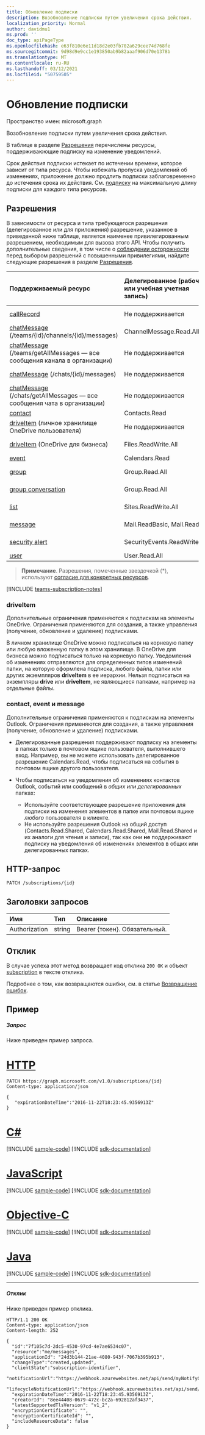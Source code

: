 ```yaml
---
title: Обновление подписки
description: Возобновление подписки путем увеличения срока действия.
localization_priority: Normal
author: davidmu1
ms.prod: ''
doc_type: apiPageType
ms.openlocfilehash: e63f810e6e11d18d2e03fb702a629cee74d768fe
ms.sourcegitcommit: 9d98d9e9cc1e193850ab9b82aaaf906d70e1378b
ms.translationtype: MT
ms.contentlocale: ru-RU
ms.lasthandoff: 03/12/2021
ms.locfileid: "50759505"
---
```

# <a name="update-subscription"></a>Обновление подписки

Пространство имен: microsoft.graph

Возобновление подписки путем увеличения срока действия.

В таблице в разделе [Разрешения](#permissions) перечислены ресурсы, поддерживаюющие подписку на изменение уведомлений.

Срок действия подписки истекает по истечении времени, которое зависит от типа ресурса. Чтобы избежать пропуска уведомлений об изменениях, приложение должно продлить подписки заблаговременно до истечения срока их действия. См. [подписку](../resources/subscription.md) на максимальную длину подписки для каждого типа ресурсов.

## <a name="permissions"></a>Разрешения

В зависимости от ресурса и типа требующегося разрешения (делегированное или для приложения) разрешение, указанное в приведенной ниже таблице, является наименее привилегированным разрешением, необходимым для вызова этого API. Чтобы получить дополнительные сведения, в том числе о [соблюдении осторожности](/graph/auth/auth-concepts#best-practices-for-requesting-permissions) перед выбором разрешений с повышенными привилегиями, найдите следующие разрешения в разделе [Разрешения](/graph/permissions-reference).

| Поддерживаемый ресурс | Делегированное (рабочая или учебная учетная запись) | Делегированное (личная учетная запись Майкрософт) | Приложение |
|:-----|:-----|:-----|:-----|
|[callRecord](../resources/callrecords-callrecord.md) | Не поддерживается | Не поддерживается | CallRecords.Read.All  |
|[chatMessage](../resources/chatmessage.md) (/teams/{id}/channels/{id}/messages) | ChannelMessage.Read.All | Не поддерживается |  ChannelMessage.Read.Group*, ChannelMessage.Read.All  |
|[chatMessage](../resources/chatmessage.md) (/teams/getAllMessages — все сообщения канала в организации) | Не поддерживается | Не поддерживается | ChannelMessage.Read.All  |
|[chatMessage](../resources/chatmessage.md) (/chats/{id}/messages) | Не поддерживается | Не поддерживается | Chat.Read.All  |
|[chatMessage](../resources/chatmessage.md) (/chats/getAllMessages — все сообщения чата в организации) | Не поддерживается | Не поддерживается | Chat.Read.All  |
|[contact](../resources/contact.md) | Contacts.Read | Contacts.Read | Contacts.Read |
|[driveItem](../resources/driveitem.md) (личное хранилище OneDrive пользователя) | Не поддерживается | Files.ReadWrite | Не поддерживается |
|[driveItem](../resources/driveitem.md) (OneDrive для бизнеса) | Files.ReadWrite.All | Не поддерживается | Files.ReadWrite.All |
|[event](../resources/event.md) | Calendars.Read | Calendars.Read | Calendars.Read |
|[group](../resources/group.md) | Group.Read.All | Не поддерживается | Group.Read.All |
|[group conversation](../resources/conversation.md) | Group.Read.All | Не поддерживается | Не поддерживается |
|[list](../resources/list.md) | Sites.ReadWrite.All | Не поддерживается | Sites.ReadWrite.All |
|[message](../resources/message.md) | Mail.ReadBasic, Mail.Read | Mail.ReadBasic, Mail.Read | Mail.ReadBasic, Mail.Read |
|[security alert](../resources/alert.md) | SecurityEvents.ReadWrite.All | Не поддерживается | SecurityEvents.ReadWrite.All |
|[user](../resources/user.md) | User.Read.All | User.Read.All | User.Read.All |

> **Примечание**. Разрешения, помеченные звездочкой (*), используют [согласие для конкретных ресурсов]( https://aka.ms/teams-rsc).

[!INCLUDE [teams-subscription-notes](../../includes/teams-subscription-notes.md)]

### <a name="driveitem"></a>driveItem

Дополнительные ограничения применяются к подпискам на элементы OneDrive. Ограничения применяются для создания, а также управления (получение, обновление и удаление) подписками.

В личном хранилище OneDrive можно подписаться на корневую папку или любую вложенную папку в этом хранилище. В OneDrive для бизнеса можно подписаться только на корневую папку. Уведомления об изменениях отправляются для определенных типов изменений папки, на которую оформлена подписка, любого файла, папки или других экземпляров **driveItem** в ее иерархии. Нельзя подписаться на экземпляры **drive** или **driveItem**, не являющиеся папками, например на отдельные файлы.

### <a name="contact-event-and-message"></a>contact, event и message

Дополнительные ограничения применяются к подпискам на элементы Outlook. Ограничения применяются для создания, а также управления (получение, обновление и удаление) подписками.

- Делегированные разрешения поддерживают подписку на элементы в папках только в почтовом ящике пользователя, выполнившего вход. Например, вы не можете использовать делегированное разрешение Calendars.Read, чтобы подписаться на события в почтовом ящике другого пользователя.
- Чтобы подписаться на уведомления об изменениях контактов Outlook, событий или сообщений в _общих или делегированных_ папках:

  - Используйте соответствующее разрешение приложения для подписки на изменения элементов в папке или почтовом ящике _любого_ пользователя в клиенте.
  - Не используйте разрешения Outlook на общий доступ (Contacts.Read.Shared, Calendars.Read.Shared, Mail.Read.Shared и их аналоги для чтения и записи), так как они **не** поддерживают подписку на уведомления об изменениях элементов в общих или делегированных папках.

## <a name="http-request"></a>HTTP-запрос

<!-- { "blockType": "ignored" } -->

```http
PATCH /subscriptions/{id}
```

## <a name="request-headers"></a>Заголовки запросов

| Имя       | Тип | Описание|
|:-----------|:------|:----------|
| Authorization  | string  | Bearer {токен}. Обязательный. |

## <a name="response"></a>Отклик

В случае успеха этот метод возвращает код отклика `200 OK` и объект [subscription](../resources/subscription.md) в тексте отклика.

Подробнее о том, как возвращаются ошибки, см. в статье [Возвращение ошибок][error-response].

## <a name="example"></a>Пример

##### <a name="request"></a>Запрос

Ниже приведен пример запроса.

# <a name="http"></a>[HTTP](#tab/http)
<!-- {
  "blockType": "request",
  "name": "update_subscription"
}-->

```http
PATCH https://graph.microsoft.com/v1.0/subscriptions/{id}
Content-type: application/json

{
   "expirationDateTime":"2016-11-22T18:23:45.9356913Z"
}
```
# <a name="c"></a>[C#](#tab/csharp)
[!INCLUDE [sample-code](../includes/snippets/csharp/update-subscription-csharp-snippets.md)]
[!INCLUDE [sdk-documentation](../includes/snippets/snippets-sdk-documentation-link.md)]

# <a name="javascript"></a>[JavaScript](#tab/javascript)
[!INCLUDE [sample-code](../includes/snippets/javascript/update-subscription-javascript-snippets.md)]
[!INCLUDE [sdk-documentation](../includes/snippets/snippets-sdk-documentation-link.md)]

# <a name="objective-c"></a>[Objective-C](#tab/objc)
[!INCLUDE [sample-code](../includes/snippets/objc/update-subscription-objc-snippets.md)]
[!INCLUDE [sdk-documentation](../includes/snippets/snippets-sdk-documentation-link.md)]

# <a name="java"></a>[Java](#tab/java)
[!INCLUDE [sample-code](../includes/snippets/java/update-subscription-java-snippets.md)]
[!INCLUDE [sdk-documentation](../includes/snippets/snippets-sdk-documentation-link.md)]

---


##### <a name="response"></a>Отклик

Ниже приведен пример отклика.
<!-- {
  "blockType": "response",
  "truncated": false,
  "@odata.type": "microsoft.graph.subscription"
} -->

```http
HTTP/1.1 200 OK
Content-type: application/json
Content-length: 252

{
  "id":"7f105c7d-2dc5-4530-97cd-4e7ae6534c07",
  "resource":"me/messages",
  "applicationId": "24d3b144-21ae-4080-943f-7067b395b913",
  "changeType":"created,updated",
  "clientState":"subscription-identifier",
  "notificationUrl":"https://webhook.azurewebsites.net/api/send/myNotifyClient",
  "lifecycleNotificationUrl":"https://webhook.azurewebsites.net/api/send/lifecycleNotifications",
  "expirationDateTime":"2016-11-22T18:23:45.9356913Z",
  "creatorId": "8ee44408-0679-472c-bc2a-692812af3437",
  "latestSupportedTlsVersion": "v1_2",
  "encryptionCertificate": "",
  "encryptionCertificateId": "",
  "includeResourceData": false
}
```

[error-response]: /graph/errors

<!-- {
  "type": "#page.annotation",
  "description": "Update subscription",
  "keywords": "",
  "section": "documentation",
  "tocPath": "",
  "suppressions": [
  ]
}-->

